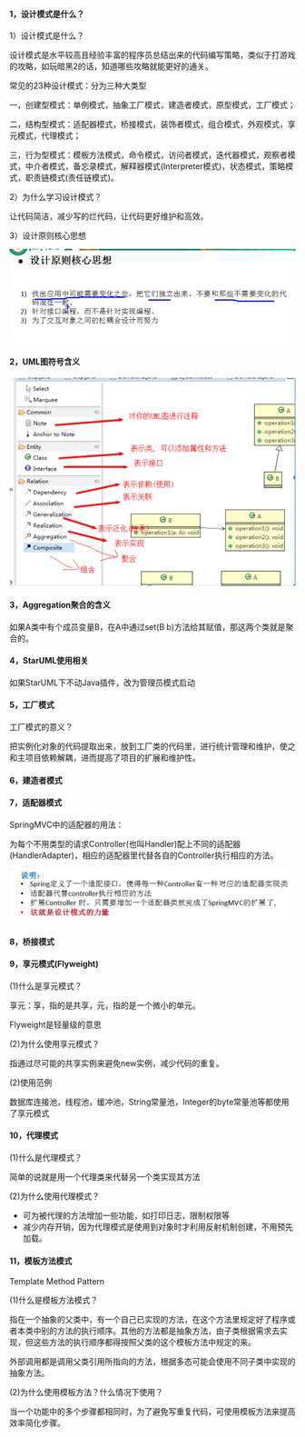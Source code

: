 

#### 1，设计模式是什么？

1）设计模式是什么？

设计模式是水平较高且经验丰富的程序员总结出来的代码编写策略，类似于打游戏的攻略，如玩暗黑2的话，知道哪些攻略就能更好的通关。

常见的23种设计模式：分为三种大类型

一，创建型模式：单例模式，抽象工厂模式，建造者模式，原型模式，工厂模式；

二，结构型模式：适配器模式，桥接模式，装饰者模式，组合模式，外观模式，享元模式，代理模式；

三，行为型模式：模板方法模式，命令模式，访问者模式，迭代器模式，观察者模式，中介者模式，备忘录模式，解释器模式(Interpreter模式)，状态模式，策略模式，职责链模式(责任链模式)。

2）为什么学习设计模式？

让代码简洁，减少写的烂代码，让代码更好维护和高效。

3）设计原则核心思想

![image-20220207201238900](note_images/image-20220207201238900.png)

#### 2，UML图符号含义

![image-20220207202107988](note_images/image-20220207202107988.png)

#### 3，Aggregation聚合的含义

如果A类中有个成员变量B，在A中通过set(B b)方法给其赋值，那这两个类就是聚合的。

#### 4，StarUML使用相关

如果StarUML下不动Java插件，改为管理员模式启动

#### 5，工厂模式

工厂模式的意义？

把实例化对象的代码提取出来，放到工厂类的代码里，进行统计管理和维护，使之和主项目依赖解耦，进而提高了项目的扩展和维护性。

#### 6，建造者模式



#### 7，适配器模式

SpringMVC中的适配器的用法：

为每个不用类型的请求Controller(也叫Handler)配上不同的适配器(HandlerAdapter)，相应的适配器里代替各自的Controller执行相应的方法。

![1669125969241](note-images/1669125969241.png)

#### 8，桥接模式

#### 9，享元模式(Flyweight)

(1)什么是享元模式？

享元：享，指的是共享，元，指的是一个微小的单元。

Flyweight是轻量级的意思

(2)为什么使用享元模式？

指通过尽可能的共享实例来避免new实例，减少代码的重复。

(2)使用范例

数据库连接池，线程池，缓冲池，String常量池，Integer的byte常量池等都使用了享元模式

#### 10，代理模式

(1)什么是代理模式？

简单的说就是用一个代理类来代替另一个类实现其方法

(2)为什么使用代理模式？

- 可为被代理的方法增加一些功能，如打印日志，限制权限等
- 减少内存开销，因为代理模式是使用到对象时才利用反射机制创建，不用预先加载。

#### 11，模板方法模式

Template Method Pattern

(1)什么是模板方法模式？

指在一个抽象的父类中，有一个自己已实现的方法，在这个方法里规定好了程序或者本类中别的方法的执行顺序。其他的方法都是抽象方法，由子类根据需求去实现，但这些方法的执行顺序都得按照父类的这个模板方法中规定的来。

外部调用都是调用父类引用所指向的方法，根据多态可能会使用不同子类中实现的抽象方法。

(2)为什么使用模板方法？什么情况下使用？

当一个功能中的多个步骤都相同时，为了避免写重复代码，可使用模板方法来提高效率简化步骤。

